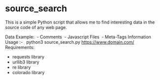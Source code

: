 # source_search

This is a simple Python script that allows me to find interesting data in the source code of any web page.

Data Example:
 - Comments
 - Javascript Files
 - Meta-Tags Information
 
Usage :-
  python3 source_search.py https://www.domain.com/
  
  
Requirements:
- requests library
- urllib3 library
- re library
- colorado library
  
 
